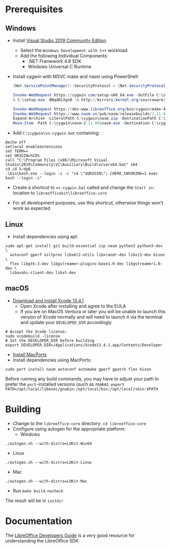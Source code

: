 # Prerequisites

## Windows

- Install [Visual Studio 2019 Community Edition](https://aka.ms/vs/16/release/vs_Community.exe)
  - Select the `Windows Development with C++` workload
  - Add the following Individual Components:
    - .NET Framework 4.8 SDK
    - Windows Universal C Runtime 
- Install cygwin with MSVC make and nasm using PowerShell:

  ```powershell
  [Net.ServicePointManager]::SecurityProtocol = [Net.SecurityProtocolType]::Tls12
  
  Invoke-WebRequest https://cygwin.com/setup-x86_64.exe -OutFile C:\setup.exe
  & C:\setup.exe -BNqdDLXgnO -s http://mirrors.kernel.org/sourceware/cygwin/ -l C:\cygwin-packages -R C:\cygwin -P autoconf,automake,bison,cabextract,doxygen,flex,gettext-devel,gnupg,gperf,libxml2-devel,libpng12-devel,make,mintty,openssh,openssl,patch,perl,pkg-config,readline,rsync,unzip,wget,zip,perl-Archive-Zip,perl-Font-TTF,perl-IO-String,python,python3

  Invoke-WebRequest https://dev-www.libreoffice.org/bin/cygwin/make-4.2.1-msvc.exe -OutFile C:\cygwin\usr\local\bin\make.exe
  Invoke-WebRequest https://www.nasm.us/pub/nasm/releasebuilds/2.11.06/win32/nasm-2.11.06-win32.zip -OutFile C:\cygwin\nasm.zip
  Expand-Archive -LiteralPath C:\cygwin\nasm.zip -DestinationPath C:\cygwin
  Move-Item -Path C:\cygwin\nasm-2.11.06\nasm.exe -Destination C:\cygwin\usr\local\bin\nasm.exe
  ```

- Add `C:\cygwin\vs-cygwin.bat` containing:

```
@echo off
setlocal enableextensions
set TERM==
set ORIGIN=%CD%
call "C:\Program Files (x86)\Microsoft Visual Studio\2019\Community\VC\Auxiliary\Build\vcvars64.bat" x64
cd /d %~dp0
.\bin\bash.exe --login -i -c "cd \"$ORIGIN\"; CHERE_INVOKING=1 exec bash --login -i"
```

- Create a shortcut to `vc-cygwin.bat` called and change the `Start in:` location to `libreofficekit\libreoffice-core`

- For all development purposes, use this shortcut, otherwise things won't work as expected

## Linux

- Install dependencies using apt:

```shell
sudo apt-get install git build-essential zip nasm python3 python3-dev \
  autoconf gperf xsltproc libxml2-utils libxrandr-dev libx11-dev bison \
  flex libgtk-3-dev libgstreamer-plugins-base1.0-dev libgstreamer1.0-dev \
  libavahi-client-dev libxt-dev
```

## macOS

- [Download and install Xcode 13.4.1](https://developer.apple.com/services-account/download?path=/Developer_Tools/Xcode_13.4.1/Xcode_13.4.1.xip)
  - Open Xcode after installing and agree to the EULA
  - If you are on MacOS Ventura or later you will be unable to launch this version of Xcode normally and will need to launch it via the terminal and update your `DEVELOPER_DIR` accordingly

```shell
# Accept the Xcode license:
sudo xcodebuild -license
# Set the DEVELOPER_DIR before building
export DEVELOPER_DIR=/Applications/Xcode13.4.1.app/Contents/Developer
```

- [Install MacPorts](https://www.macports.org/install.php)
- Install dependencies using MacPorts:

```shell
sudo port install nasm autoconf automake gperf gpatch flex bison
```

Before running any build commands, you may have to adjust your path to prefer the `port`-installed versions (such as make):
`export PATH=/opt/local/libexec/gnubin:/opt/local/bin:/opt/local/sbin:$PATH`

# Building

- Change to the `libreoffice-core` directory: `cd libreoffice-core`
- Configure using autogen for the appropriate platform:
  - Windows

```shell
./autogen.sh --with-distro=LOKit-Win64
```

- Linux

```shell
./autogen.sh --with-distro=LOKit-Linux
```

- Mac

```shell
./autogen.sh --with-distro=LOKit-Mac
```

- Run `make build-nocheck`

The result will be in `instdir`

# Documentation

The [LibreOffice Developers Guide](https://wiki.documentfoundation.org/Documentation/DevGuide) is a very good resource for understanding the LibreOffice SDK.
